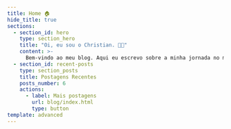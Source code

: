 ```yaml
---
title: Home 🏠
hide_title: true
sections:
  - section_id: hero
    type: section_hero
    title: "Oi, eu sou o Christian. 👨‍💻"
    content: >-
      Bem-vindo ao meu blog. Aqui eu escrevo sobre a minha jornada no mundo da programação, processo de aprendizado e reflexões sobre a carreira de desenvolvedor.
  - section_id: recent-posts
    type: section_posts
    title: Postagens Recentes
    posts_number: 6
    actions:
      - label: Mais postagens
        url: blog/index.html
        type: button
template: advanced
---
```


